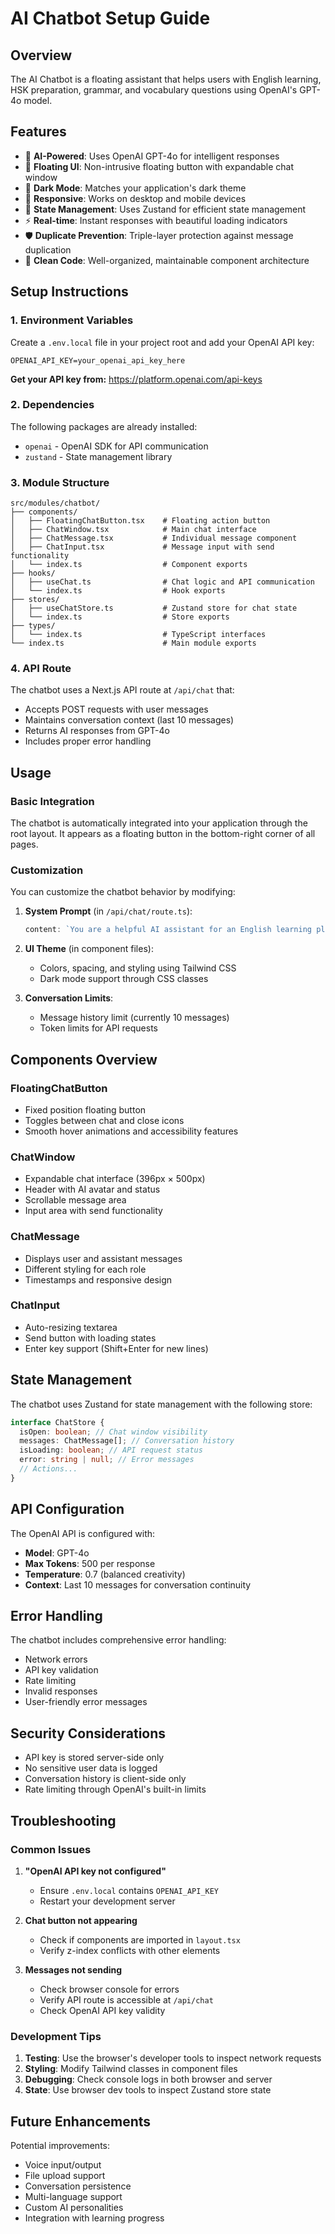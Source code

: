 # AI Chatbot Setup Guide

## Overview

The AI Chatbot is a floating assistant that helps users with English learning, HSK preparation, grammar, and vocabulary questions using OpenAI's GPT-4o model.

## Features

- 🤖 **AI-Powered**: Uses OpenAI GPT-4o for intelligent responses
- 💬 **Floating UI**: Non-intrusive floating button with expandable chat window
- 🌙 **Dark Mode**: Matches your application's dark theme
- 📱 **Responsive**: Works on desktop and mobile devices
- 💾 **State Management**: Uses Zustand for efficient state management
- ⚡ **Real-time**: Instant responses with beautiful loading indicators
- 🛡️ **Duplicate Prevention**: Triple-layer protection against message duplication
- 🎨 **Clean Code**: Well-organized, maintainable component architecture

## Setup Instructions

### 1. Environment Variables

Create a `.env.local` file in your project root and add your OpenAI API key:

```env
OPENAI_API_KEY=your_openai_api_key_here
```

**Get your API key from:** https://platform.openai.com/api-keys

### 2. Dependencies

The following packages are already installed:

- `openai` - OpenAI SDK for API communication
- `zustand` - State management library

### 3. Module Structure

```
src/modules/chatbot/
├── components/
│   ├── FloatingChatButton.tsx    # Floating action button
│   ├── ChatWindow.tsx            # Main chat interface
│   ├── ChatMessage.tsx           # Individual message component
│   ├── ChatInput.tsx             # Message input with send functionality
│   └── index.ts                  # Component exports
├── hooks/
│   ├── useChat.ts                # Chat logic and API communication
│   └── index.ts                  # Hook exports
├── stores/
│   ├── useChatStore.ts           # Zustand store for chat state
│   └── index.ts                  # Store exports
├── types/
│   └── index.ts                  # TypeScript interfaces
└── index.ts                      # Main module exports
```

### 4. API Route

The chatbot uses a Next.js API route at `/api/chat` that:

- Accepts POST requests with user messages
- Maintains conversation context (last 10 messages)
- Returns AI responses from GPT-4o
- Includes proper error handling

## Usage

### Basic Integration

The chatbot is automatically integrated into your application through the root layout. It appears as a floating button in the bottom-right corner of all pages.

### Customization

You can customize the chatbot behavior by modifying:

1. **System Prompt** (in `/api/chat/route.ts`):

   ```typescript
   content: `You are a helpful AI assistant for an English learning platform...`;
   ```

2. **UI Theme** (in component files):

   - Colors, spacing, and styling using Tailwind CSS
   - Dark mode support through CSS classes

3. **Conversation Limits**:
   - Message history limit (currently 10 messages)
   - Token limits for API requests

## Components Overview

### FloatingChatButton

- Fixed position floating button
- Toggles between chat and close icons
- Smooth hover animations and accessibility features

### ChatWindow

- Expandable chat interface (396px × 500px)
- Header with AI avatar and status
- Scrollable message area
- Input area with send functionality

### ChatMessage

- Displays user and assistant messages
- Different styling for each role
- Timestamps and responsive design

### ChatInput

- Auto-resizing textarea
- Send button with loading states
- Enter key support (Shift+Enter for new lines)

## State Management

The chatbot uses Zustand for state management with the following store:

```typescript
interface ChatStore {
  isOpen: boolean; // Chat window visibility
  messages: ChatMessage[]; // Conversation history
  isLoading: boolean; // API request status
  error: string | null; // Error messages
  // Actions...
}
```

## API Configuration

The OpenAI API is configured with:

- **Model**: GPT-4o
- **Max Tokens**: 500 per response
- **Temperature**: 0.7 (balanced creativity)
- **Context**: Last 10 messages for conversation continuity

## Error Handling

The chatbot includes comprehensive error handling:

- Network errors
- API key validation
- Rate limiting
- Invalid responses
- User-friendly error messages

## Security Considerations

- API key is stored server-side only
- No sensitive user data is logged
- Conversation history is client-side only
- Rate limiting through OpenAI's built-in limits

## Troubleshooting

### Common Issues

1. **"OpenAI API key not configured"**

   - Ensure `.env.local` contains `OPENAI_API_KEY`
   - Restart your development server

2. **Chat button not appearing**

   - Check if components are imported in `layout.tsx`
   - Verify z-index conflicts with other elements

3. **Messages not sending**
   - Check browser console for errors
   - Verify API route is accessible at `/api/chat`
   - Check OpenAI API key validity

### Development Tips

1. **Testing**: Use the browser's developer tools to inspect network requests
2. **Styling**: Modify Tailwind classes in component files
3. **Debugging**: Check console logs in both browser and server
4. **State**: Use browser dev tools to inspect Zustand store state

## Future Enhancements

Potential improvements:

- Voice input/output
- File upload support
- Conversation persistence
- Multi-language support
- Custom AI personalities
- Integration with learning progress
